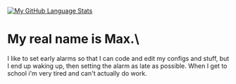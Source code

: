[![My GitHub Language Stats](https://github-readme-stats.vercel.app/api/top-langs/?username=Raf128&langs_count=5&theme=tokyonight)]()

# My real name is Max.\
I like to set early alarms so that I can code and edit my configs and stuff, but I end up waking up, then setting the alarm as late as possible. When I get to school i'm very tired and can't actually do work.
